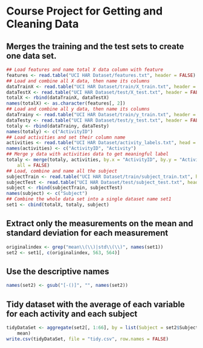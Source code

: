 Course Project for Getting and Cleaning Data
========================================================
## Merges the training and the test sets to create one data set.


```r
## Load features and name total X data column with feature
features <- read.table("UCI HAR Dataset/features.txt", header = FALSE)
## Load and combine all X data, then name its columns
dataTrainX <- read.table("UCI HAR Dataset/train/X_train.txt", header = FALSE)
dataTestX <- read.table("UCI HAR Dataset/test/X_test.txt", header = FALSE)
totalX <- rbind(dataTrainX, dataTestX)
names(totalX) <- as.character(features[, 2])
## Load and combine all y data, then name its columns
dataTrainy <- read.table("UCI HAR Dataset/train/y_train.txt", header = FALSE)
dataTesty <- read.table("UCI HAR Dataset/test/y_test.txt", header = FALSE)
totaly <- rbind(dataTrainy, dataTesty)
names(totaly) <- c("ActivityID")
## Load activities and set their column name
activities <- read.table("UCI HAR Dataset/activity_labels.txt", head = FALSE)
names(activities) <- c("ActivityID", "Activity")
## Merge y data with activities data to get meaningful label
totaly <- merge(totaly, activities, by.x = "ActivityID", by.y = "ActivityID", 
    all = FALSE)
## Load, combine and name all the subject
subjectTrain <- read.table("UCI HAR Dataset/train/subject_train.txt", header = FALSE)
subjectTest <- read.table("UCI HAR Dataset/test/subject_test.txt", header = FALSE)
subject <- rbind(subjectTrain, subjectTest)
names(subject) <- c("Subject")
## Combine the whole data set into a single dataset name set1
set1 <- cbind(totalX, totaly, subject)
```



## Extract only the measurements on the mean and standard deviation for each measurement

```r
originalindex <- grep("mean\\(\\)|std\\(\\)", names(set1))
set2 <- set1[, c(originalindex, 563, 564)]
```

## Use the descriptive names


```r
names(set2) <- gsub("[-()]", "", names(set2))
```


## Tidy dataset with the average of each variable for each activity and each subject

```r
tidyDataSet <- aggregate(set2[, 1:66], by = list(Subject = set2$Subject, Activity = set2$Activity), 
    mean)
write.csv(tidyDataSet, file = "tidy.csv", row.names = FALSE)
```



